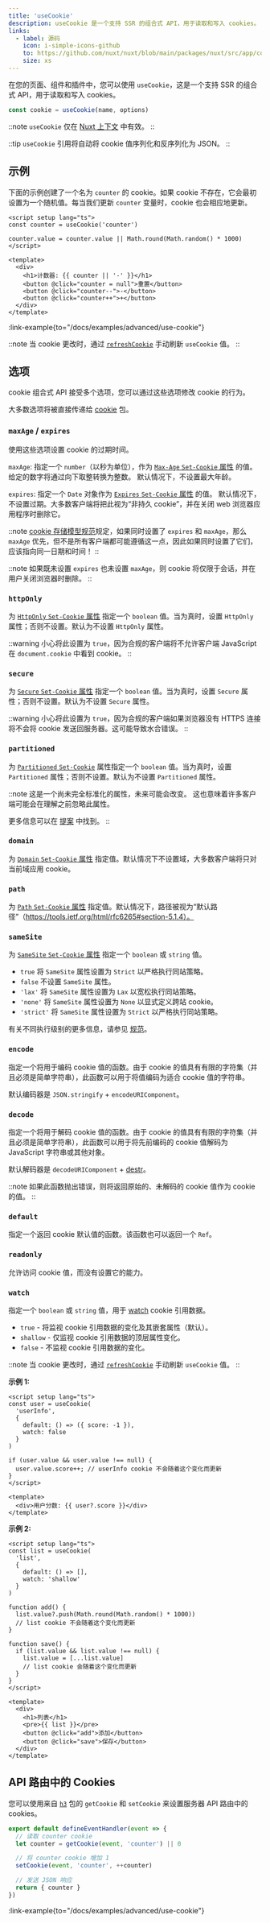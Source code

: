```yaml
---
title: 'useCookie'
description: useCookie 是一个支持 SSR 的组合式 API，用于读取和写入 cookies。
links:
  - label: 源码
    icon: i-simple-icons-github
    to: https://github.com/nuxt/nuxt/blob/main/packages/nuxt/src/app/composables/cookie.ts
    size: xs
---
```


在您的页面、组件和插件中，您可以使用 `useCookie`，这是一个支持 SSR 的组合式 API，用于读取和写入 cookies。

```ts
const cookie = useCookie(name, options)
```

::note
`useCookie` 仅在 [Nuxt 上下文](/docs/guide/going-further/nuxt-app#the-nuxt-context) 中有效。
::

::tip
`useCookie` 引用将自动将 cookie 值序列化和反序列化为 JSON。
::

## 示例

下面的示例创建了一个名为 `counter` 的 cookie。如果 cookie 不存在，它会最初设置为一个随机值。每当我们更新 `counter` 变量时，cookie 也会相应地更新。

```vue [app.vue]
<script setup lang="ts">
const counter = useCookie('counter')

counter.value = counter.value || Math.round(Math.random() * 1000)
</script>

<template>
  <div>
    <h1>计数器: {{ counter || '-' }}</h1>
    <button @click="counter = null">重置</button>
    <button @click="counter--">-</button>
    <button @click="counter++">+</button>
  </div>
</template>
```

:link-example{to="/docs/examples/advanced/use-cookie"}

::note
当 cookie 更改时，通过 [`refreshCookie`](/docs/api/utils/refresh-cookie) 手动刷新 `useCookie` 值。
::

## 选项

cookie 组合式 API 接受多个选项，您可以通过这些选项修改 cookie 的行为。

大多数选项将被直接传递给 [cookie](https://github.com/jshttp/cookie) 包。

### `maxAge` / `expires`

使用这些选项设置 cookie 的过期时间。

`maxAge`: 指定一个 `number`（以秒为单位），作为 [`Max-Age` `Set-Cookie` 属性](https://tools.ietf.org/html/rfc6265#section-5.2.2) 的值。
给定的数字将通过向下取整转换为整数。 默认情况下，不设置最大年龄。

`expires`: 指定一个 `Date` 对象作为 [`Expires` `Set-Cookie` 属性](https://tools.ietf.org/html/rfc6265#section-5.2.1) 的值。
默认情况下，不设置过期。大多数客户端将把此视为“非持久 cookie”，并在关闭 web 浏览器应用程序时删除它。

::note
[cookie 存储模型规范](https://tools.ietf.org/html/rfc6265#section-5.3)规定，如果同时设置了 `expires` 和 `maxAge`，那么 `maxAge` 优先，但不是所有客户端都可能遵循这一点，因此如果同时设置了它们，应该指向同一日期和时间！
::

::note
如果既未设置 `expires` 也未设置 `maxAge`，则 cookie 将仅限于会话，并在用户关闭浏览器时删除。
::

### `httpOnly`

为 [`HttpOnly` `Set-Cookie` 属性](https://tools.ietf.org/html/rfc6265#section-5.2.6) 指定一个 `boolean` 值。当为真时，设置 `HttpOnly` 属性；否则不设置。默认为不设置 `HttpOnly` 属性。

::warning
小心将此设置为 `true`，因为合规的客户端将不允许客户端 JavaScript 在 `document.cookie` 中看到 cookie。
::

### `secure`

为 [`Secure` `Set-Cookie` 属性](https://tools.ietf.org/html/rfc6265#section-5.2.5) 指定一个 `boolean` 值。当为真时，设置 `Secure` 属性；否则不设置。默认为不设置 `Secure` 属性。

::warning
小心将此设置为 `true`，因为合规的客户端如果浏览器没有 HTTPS 连接将不会将 cookie 发送回服务器。这可能导致水合错误。
::

### `partitioned`

为 [`Partitioned` `Set-Cookie`](https://datatracker.ietf.org/doc/html/draft-cutler-httpbis-partitioned-cookies#section-2.1) 属性指定一个 `boolean` 值。当为真时，设置 `Partitioned` 属性；否则不设置。默认为不设置 `Partitioned` 属性。

::note
这是一个尚未完全标准化的属性，未来可能会改变。
这也意味着许多客户端可能会在理解之前忽略此属性。

更多信息可以在 [提案](https://github.com/privacycg/CHIPS) 中找到。
::

### `domain`

为 [`Domain` `Set-Cookie` 属性](https://tools.ietf.org/html/rfc6265#section-5.2.3) 指定值。默认情况下不设置域，大多数客户端将只对当前域应用 cookie。

### `path`

为 [`Path` `Set-Cookie` 属性](https://tools.ietf.org/html/rfc6265#section-5.2.4) 指定值。默认情况下，路径被视为“默认路径”（https://tools.ietf.org/html/rfc6265#section-5.1.4）。

### `sameSite`

为 [`SameSite` `Set-Cookie` 属性](https://tools.ietf.org/html/draft-ietf-httpbis-rfc6265bis-03#section-4.1.2.7) 指定一个 `boolean` 或 `string` 值。

- `true` 将 `SameSite` 属性设置为 `Strict` 以严格执行同站策略。
- `false` 不设置 `SameSite` 属性。
- `'lax'` 将 `SameSite` 属性设置为 `Lax` 以宽松执行同站策略。
- `'none'` 将 `SameSite` 属性设置为 `None` 以显式定义跨站 cookie。
- `'strict'` 将 `SameSite` 属性设置为 `Strict` 以严格执行同站策略。

有关不同执行级别的更多信息，请参见 [规范](https://tools.ietf.org/html/draft-ietf-httpbis-rfc6265bis-03#section-4.1.2.7)。

### `encode`

指定一个将用于编码 cookie 值的函数。由于 cookie 的值具有有限的字符集（并且必须是简单字符串），此函数可以用于将值编码为适合 cookie 值的字符串。

默认编码器是 `JSON.stringify` + `encodeURIComponent`。

### `decode`

指定一个将用于解码 cookie 值的函数。由于 cookie 的值具有有限的字符集（并且必须是简单字符串），此函数可以用于将先前编码的 cookie 值解码为 JavaScript 字符串或其他对象。

默认解码器是 `decodeURIComponent` + [destr](https://github.com/unjs/destr)。

::note
如果此函数抛出错误，则将返回原始的、未解码的 cookie 值作为 cookie 的值。
::

### `default`

指定一个返回 cookie 默认值的函数。该函数也可以返回一个 `Ref`。

### `readonly`

允许访问 cookie 值，而没有设置它的能力。

### `watch`

指定一个 `boolean` 或 `string` 值，用于 [watch](https://vuejs.org/api/reactivity-core.html#watch) cookie 引用数据。

- `true` - 将监视 cookie 引用数据的变化及其嵌套属性（默认）。
- `shallow` - 仅监视 cookie 引用数据的顶层属性变化。
- `false` - 不监视 cookie 引用数据的变化。

::note
当 cookie 更改时，通过 [`refreshCookie`](/docs/api/utils/refresh-cookie) 手动刷新 `useCookie` 值。
::

**示例 1:**

```vue
<script setup lang="ts">
const user = useCookie(
  'userInfo',
  {
    default: () => ({ score: -1 }),
    watch: false
  }
)

if (user.value && user.value !== null) {
  user.value.score++; // userInfo cookie 不会随着这个变化而更新
}
</script>

<template>
  <div>用户分数: {{ user?.score }}</div>
</template>
```

**示例 2:**

```vue
<script setup lang="ts">
const list = useCookie(
  'list',
  {
    default: () => [],
    watch: 'shallow'
  }
)

function add() {
  list.value?.push(Math.round(Math.random() * 1000))
  // list cookie 不会随着这个变化而更新
}

function save() {
  if (list.value && list.value !== null) {
    list.value = [...list.value]
    // list cookie 会随着这个变化而更新
  }
}
</script>

<template>
  <div>
    <h1>列表</h1>
    <pre>{{ list }}</pre>
    <button @click="add">添加</button>
    <button @click="save">保存</button>
  </div>
</template>
```

## API 路由中的 Cookies

您可以使用来自 [`h3`](https://github.com/unjs/h3) 包的 `getCookie` 和 `setCookie` 来设置服务器 API 路由中的 cookies。

```ts [server/api/counter.ts]
export default defineEventHandler(event => {
  // 读取 counter cookie
  let counter = getCookie(event, 'counter') || 0

  // 将 counter cookie 增加 1
  setCookie(event, 'counter', ++counter)

  // 发送 JSON 响应
  return { counter }
})
```

:link-example{to="/docs/examples/advanced/use-cookie"}